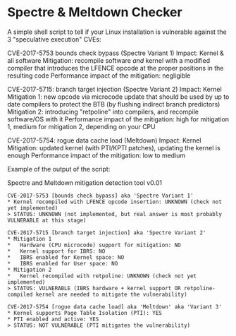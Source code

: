 Spectre & Meltdown Checker
==========================

A simple shell script to tell if your Linux installation is vulnerable
against the 3 "speculative execution" CVEs:

CVE-2017-5753 bounds check bypass (Spectre Variant 1)
   Impact: Kernel & all software
   Mitigation: recompile software *and* kernel with a modified compiler that introduces the LFENCE opcode at the proper positions in the resulting code
   Performance impact of the mitigation: negligible

CVE-2017-5715: branch target injection (Spectre Variant 2)
   Impact: Kernel
   Mitigation 1: new opcode via microcode update that should be used by up to date compilers to protect the BTB (by flushing indirect branch predictors)
   Mitigation 2: introducing "retpoline" into compilers, and recompile software/OS with it
   Performance impact of the mitigation: high for mitigation 1, medium for mitigation 2, depending on your CPU

CVE-2017-5754: rogue data cache load (Meltdown)
   Impact: Kernel
   Mitigation: updated kernel (with PTI/KPTI patches), updating the kernel is enough
   Performance impact of the mitigation: low to medium

Example of the output of the script:

Spectre and Meltdown mitigation detection tool v0.01

```
CVE-2017-5753 [bounds check bypass] aka 'Spectre Variant 1'
* Kernel recompiled with LFENCE opcode insertion: UNKNOWN (check not yet implemented)
> STATUS: UNKNOWN (not implemented, but real answer is most probably VULNERABLE at this stage)

CVE-2017-5715 [branch target injection] aka 'Spectre Variant 2'
* Mitigation 1
*   Hardware (CPU microcode) support for mitigation: NO
*   Kernel support for IBRS: NO
*   IBRS enabled for Kernel space: NO
*   IBRS enabled for User space: NO
* Mitigation 2
*   Kernel recompiled with retpoline: UNKNOWN (check not yet implemented)
> STATUS: VULNERABLE (IBRS hardware + kernel support OR retpoline-compiled kernel are needed to mitigate the vulnerability)

CVE-2017-5754 [rogue data cache load] aka 'Meltdown' aka 'Variant 3'
* Kernel supports Page Table Isolation (PTI): YES
* PTI enabled and active: YES
> STATUS: NOT VULNERABLE (PTI mitigates the vulnerability)
```
